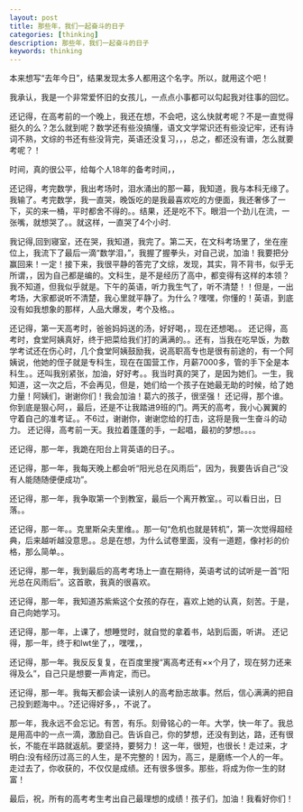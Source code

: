```yaml
---
layout: post
title: 那些年，我们一起奋斗的日子
categories: [thinking]
description: 那些年，我们一起奋斗的日子
keywords: thinking
---
```


本来想写“去年今日”，结果发现太多人都用这个名字。所以，就用这个吧！

我承认，我是一个非常爱怀旧的女孩儿，一点点小事都可以勾起我对往事的回忆。

还记得，在高考前的一个晚上，我还在想，不会吧，这么快就考呢？不是一直觉得挺久的么？怎么就到呢？数学还有些没搞懂，语文文学常识还有些没记牢，还有诗词不熟，文综的书还有些没背完，英语还没复习，，，总之，都还没有谱，怎么就要考呢？！

时间，真的很公平，给每个人18年的备考时间，，

还记得，考完数学，我出考场时，泪水涌出的那一幕，我知道，我与本科无缘了。我输了。考完数学，我一直哭，晚饭吃的是我最喜欢吃的方便面，我还奢侈了一下，买的来一桶，平时都舍不得的。。结果，还是吃不下。眼泪一个劲儿在流，一张嘴，就想哭了。。就这样，一直哭了4个小时.

我记得,回到寝室，还在哭，我知道，我完了。第二天，在文科考场里了，坐在座位上，我流下了最后一滴“数学泪，”，我握了握拳头，对自己说，加油！我要把分赢回来！一定！接下来，我很平静的答完了文综，发现，其实，背不背书，似乎无所谓，，因为自己都是编的。文科生，是不是经历了高中，都变得有这样的本领？我不知道，但我似乎就是。下午的英语，听力我生气了，听不清楚！！但是，一出考场，大家都说听不清楚，我心里就平静了。为什么？嘿嘿，你懂的！英语，到底没有如我想象的那样，人品大爆发，考个及格。。

还记得，第一天高考时，爸爸妈妈送的汤，好好喝，，现在还想喝。。 还记得，高考时，食堂阿姨真好，终于把菜给我们打的满满的。。还有，当我在吃早饭，为数学考试还在伤心时，几个食堂阿姨鼓励我，说高职高专也是很有前途的，有一个阿姨说，他她的侄子就是专科生，现在在国营工作，月薪7000多，管的手下全是本科生。。还叫我别紧张，加油，好好考。。我当时真的哭了，是因为她们。一生，我知道，这一次之后，不会再见，但是，她们给一个孩子在她最无助的时候，给了她力量！阿姨们，谢谢你们！我会加油！葛六的孩子，很坚强！ 还记得，那个谁。你到底是狠心阿，，最后，还是不让我踏进9班的门。两天的高考，我小心翼翼的守着自己的准考证。。不6过，谢谢你，谢谢您给的打击，这将是我一生奋斗的动力。 还记得，高考前一天。我拉着蓬蓬的手，一起唱，最初的梦想。。。。

还记得，那一年，我跪在阳台上背英语的日子。。

还记得，那一年，我每天晚上都会听“阳光总在风雨后”，因为，我要告诉自己“没有人能随随便便成功”。

还记得，那一年，我争取第一个到教室，最后一个离开教室。。可以看日出，日落。。

还记得，那一年。。克里斯朵夫里维。。那一句“危机也就是转机”，第一次觉得超经典，后来越听越没意思。。总是在想，为什么试卷里面，没有一道题，像衬衫的价格，那么简单。。

还记得，那一年，我到最后的高考考场上一直在期待，英语考试的试听是一首“阳光总在风雨后”。这首歌，我真的很喜欢。

还记得，那一年，我知道苏紫紫这个女孩的存在，喜欢上她的认真，刻苦。于是，自己向她学习。

还记得，那一年，上课了，想睡觉时，就自觉的拿着书，站到后面，听讲。 还记得，那一年，终于和lwt坐了，，嘿嘿，，

还记得，那一年。我反反复复，在百度里搜“离高考还有××个月了，现在努力还来得及么”，自己只是想要一声肯定，而已。

还记得，那一年。我每天都会读一读别人的高考励志故事。然后，信心满满的把自己投到题海中。。?还记得好多，，不说了。

那一年，我永远不会忘记。有苦，有乐。刻骨铭心的一年。大学，快一年了。我总是用高中的一点一滴，激励自己。告诉自己，你的梦想，还没有到达，路，还有很长，不能在半路就返航。要坚持，要努力！ 这一年，很短，也很长！走过来，才明白:没有经历过高三的人生，是不完整的！因为，高三，是磨练一个人的一年。走过去了，你收获的，不仅仅是成绩。还有很多很多。那些，将成为你一生的财富！

最后，祝，所有的高考考生考出自己最理想的成绩！孩子们，加油！我看好你们！

